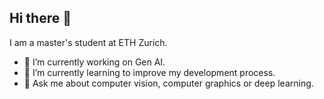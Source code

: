 ## Hi there 👋
I am a master's student at ETH Zurich.
- 🔭 I’m currently working on Gen AI.
- 🌱 I’m currently learning to improve my development process.
- 💬 Ask me about computer vision, computer graphics or deep learning.
